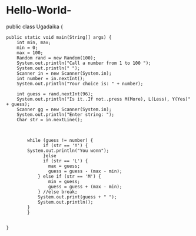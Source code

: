 # Hello-World-
public class Ugadaika {
 
 
    public static void main(String[] args) {
        int min, max;
        min = 0;
        max = 100;
        Random rand = new Random(100);
        System.out.println("Call a number from 1 to 100 ");
        System.out.println(" ");
        Scanner in = new Scanner(System.in);
        int number = in.nextInt();
        System.out.println("Your choice is: " + number);
 
        int guess = rand.nextInt(96);
        System.out.println("Is it..If not..press M(More), L(Less), Y(Yes)" + guess);
        Scanner gg = new Scanner(System.in);
        System.out.println("Enter string: ");
        Char str = in.nextLine();
 
 
 
            while (guess != number) {
                  if (str == 'Y') {
            System.out.println("You wonn");
                  }else
                  if (str == 'L') {
                    max = guess;
                    guess = guess - (max - min);
                } else if (str == 'M') {
                    min = guess;
                    guess = guess + (max - min);
                } //else break;
                System.out.print(guess + " ");
                System.out.println();
            }
            }
 
 
    }
